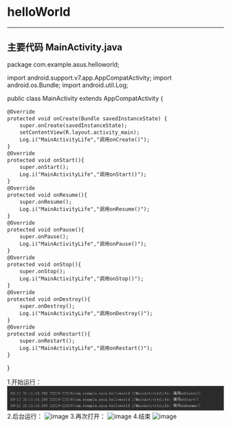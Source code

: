 # helloWorld
-------------------------------------------------------------
主要代码
MainActivity.java
------------------------
package com.example.asus.helloworld;

import android.support.v7.app.AppCompatActivity;
import android.os.Bundle;
import android.util.Log;

public class MainActivity extends AppCompatActivity {

    @Override
    protected void onCreate(Bundle savedInstanceState) {
        super.onCreate(savedInstanceState);
        setContentView(R.layout.activity_main);
        Log.i("MainActivityLife","调用onCreate()");
    }
    @Override
    protected void onStart(){
        super.onStart();
        Log.i("MainActivityLife","调用onStart()");
    }
    @Override
    protected void onResume(){
        super.onResume();
        Log.i("MainActivityLife","调用onResume()");
    }
    @Override
    protected void onPause(){
        super.onPause();
        Log.i("MainActivityLife","调用onPause()");
    }
    @Override
    protected void onStop(){
        super.onStop();
        Log.i("MainActivityLife","调用onStop()");
    }
    @Override
    protected void onDestroy(){
        super.onDestroy();
        Log.i("MainActivityLife","调用onDestroy()");
    }
    @Override
    protected void onRestart(){
        super.onRestart();
        Log.i("MainActivityLife","调用onRestart()");
    }
}


1.开始运行：
![image](https://github.com/Peiqiye/image/blob/master/图片1.png)
2.后台运行：
![image]()
3.再次打开：
![image]()
4.结束
![image]()

